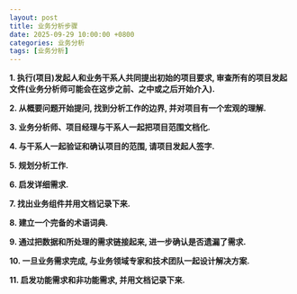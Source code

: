 ```yaml
---
layout: post
title: 业务分析步骤
date: 2025-09-29 10:00:00 +0800
categories: 业务分析
tags: [业务分析]
---
```


**1. 执行(项目)发起人和业务干系人共同提出初始的项目要求, 审查所有的项目发起文件(业务分析师可能会在这步之前、之中或之后开始介入).**

**2. 从概要问题开始提问, 找到分析工作的边界, 并对项目有一个宏观的理解.**

**3. 业务分析师、项目经理与干系人一起把项目范围文档化.**

**4. 与干系人一起验证和确认项目的范围, 请项目发起人签字.**

**5. 规划分析工作.**

**6. 启发详细需求.**

**7. 找出业务组件并用文档记录下来.**

**8. 建立一个完备的术语词典.**

**9. 通过把数据和所处理的需求链接起来, 进一步确认是否遗漏了需求.**

**10. 一旦业务需求完成, 与业务领域专家和技术团队一起设计解决方案.**

**11. 启发功能需求和非功能需求, 并用文档记录下来.**